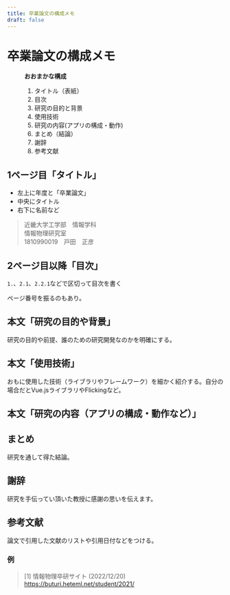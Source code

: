 ```yaml
---
title: 卒業論文の構成メモ
draft: false
---
```


# 卒業論文の構成メモ

<menu>

**おおまかな構成**

1. タイトル（表紙）
2. 目次
3. 研究の目的と背景
4. 使用技術
5. 研究の内容(アプリの構成・動作)
6. まとめ（結論）
7. 謝辞
8. 参考文献

</menu>


## 1ページ目「タイトル」

- 左上に年度と「卒業論文」
- 中央にタイトル
- 右下に名前など

> 近畿大学工学部　情報学科\
> 情報物理研究室\
> 1810990019　戸田　正彦

## 2ページ目以降「目次」

`1.`、`2.1`、`2.2.1`などで区切って目次を書く

ページ番号を振るのもあり。

## 本文「研究の目的や背景」

研究の目的や前提、誰のための研究開発なのかを明確にする。

## 本文「使用技術」

おもに使用した技術（ライブラリやフレームワーク）を細かく紹介する。自分の場合だとVue.jsライブラリやFlickingなど。

## 本文「研究の内容（アプリの構成・動作など）」

## まとめ

研究を通して得た結論。

## 謝辞

研究を手伝ってい頂いた教授に感謝の思いを伝えます。

## 参考文献

論文で引用した文献のリストや引用日付などをつける。

### 例

> [1] 情報物理卒研サイト (2022/12/20)\
>     https://buturi.heteml.net/student/2021/
